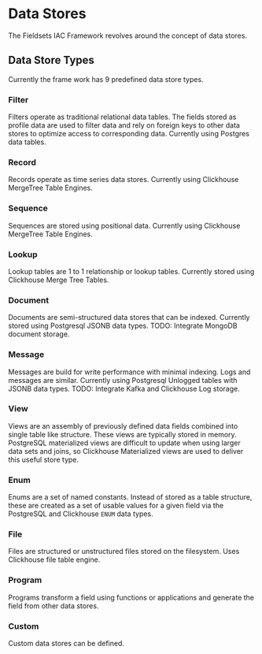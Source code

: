# Data Stores

The Fieldsets IAC Framework revolves around the concept of data stores.

## Data Store Types

Currently the frame work has 9 predefined data store types.

### Filter

Filters operate as traditional relational data tables. The fields stored as profile data are used to filter data and rely on foreign keys to other data stores to optimize access to corresponding data. Currently using Postgres data tables.

### Record

Records operate as time series data stores. Currently using Clickhouse MergeTree Table Engines.

### Sequence

Sequences are stored using positional data. Currently using Clickhouse MergeTree Table Engines.

### Lookup

Lookup tables are 1 to 1 relationship or lookup tables. Currently stored using Clickhouse Merge Tree Tables.

### Document

Documents are semi-structured data stores that can be indexed. Currently stored using Postgresql JSONB data types. TODO: Integrate MongoDB document storage.

### Message

Messages are build for write performance with minimal indexing. Logs and messages are similar. Currently using Postgresql Unlogged tables with JSONB data types. TODO: Integrate Kafka and Clickhouse Log storage.

### View
Views are an assembly of previously defined data fields combined into single table like structure. These views are typically stored in memory. PostgreSQL materialized views are difficult to update when using larger data sets and joins, so Clickhouse Materialized views are used to deliver this useful store type.

### Enum
Enums are a set of named constants. Instead of stored as a table structure, these are created as a set of usable values for a given field via the PostgreSQL and Clickhouse `ENUM` data types.

### File

Files are structured or unstructured files stored on the filesystem. Uses Clickhouse file table engine.

### Program

Programs transform a field using functions or applications and generate the field from other data stores.

### Custom

Custom data stores can be defined.

